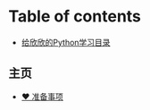 # Table of contents

* [给欣欣的Python学习目录](README.md)

## 主页

* [❤ 准备事项](zhu-ye/zhun-bei-shi-xiang.md)
